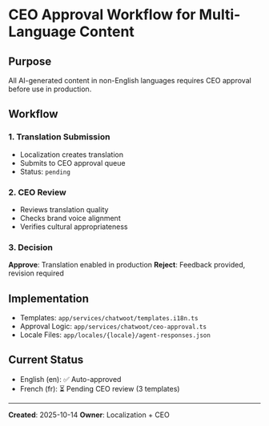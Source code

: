 # CEO Approval Workflow for Multi-Language Content

## Purpose
All AI-generated content in non-English languages requires CEO approval before use in production.

## Workflow

### 1. Translation Submission
- Localization creates translation
- Submits to CEO approval queue
- Status: `pending`

### 2. CEO Review
- Reviews translation quality
- Checks brand voice alignment
- Verifies cultural appropriateness

### 3. Decision
**Approve**: Translation enabled in production
**Reject**: Feedback provided, revision required

## Implementation
- Templates: `app/services/chatwoot/templates.i18n.ts`
- Approval Logic: `app/services/chatwoot/ceo-approval.ts`
- Locale Files: `app/locales/{locale}/agent-responses.json`

## Current Status
- English (en): ✅ Auto-approved
- French (fr): ⏳ Pending CEO review (3 templates)

---
**Created**: 2025-10-14
**Owner**: Localization + CEO
